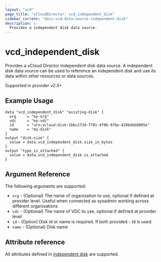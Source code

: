 ```yaml
---
layout: "vcd"
page_title: "vCloudDirector: vcd_independent_disk"
sidebar_current: "docs-vcd-data-source-independent-disk"
description: |-
  Provides a independent disk data source.
---
```


# vcd\_independent\_disk

Provides a vCloud Director Independent disk data source. A independent disk data source can be used to reference an independent disk and use its 
data within other resources or data sources.

Supported in provider *v2.5+*

## Example Usage

```hcl
data "vcd_independent_disk" "existing-disk" {
  org     = "my-org"
  vdc     = "my-vdc"
  id      = "urn:vcloud:disk:1bbc273d-7701-4f06-97be-428b46b0805e"
  name    = "my-disk"
}
output "disk-size" {
  value = data.vcd_independent_disk.size_in_bytes
}
output "type_is_attached" {
  value = data.vcd_independent_disk.is_attached
}
```

## Argument Reference

The following arguments are supported:

* `org` - (Optional) The name of organization to use, optional if defined at provider level. Useful when connected as sysadmin working across different organisations
* `vdc` - (Optional) The name of VDC to use, optional if defined at provider level
* `id` - (Option) Disk id or name is required. If both provided - Id is used.
* `name` - (Optional) Disk name

## Attribute reference

All attributes defined in [independent disk](/docs/providers/vcd/r/independent_disk.html#attribute-reference) are supported.